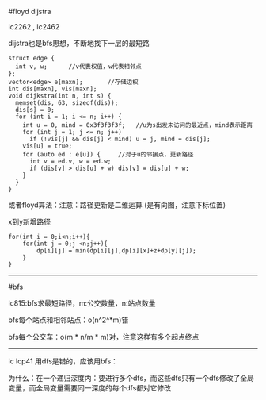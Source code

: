 #floyd dijstra

lc2262 , lc2462  

dijstra也是bfs思想，不断地找下一层的最短路
```
struct edge {
  int v, w;      //v代表权值，w代表相邻点
};
vector<edge> e[maxn];       //存储边权
int dis[maxn], vis[maxn];  
void dijkstra(int n, int s) {
  memset(dis, 63, sizeof(dis));
  dis[s] = 0;
  for (int i = 1; i <= n; i++) {
    int u = 0, mind = 0x3f3f3f3f;   //u为s出发未访问的最近点，mind表示距离
    for (int j = 1; j <= n; j++)
      if (!vis[j] && dis[j] < mind) u = j, mind = dis[j];
    vis[u] = true;         
    for (auto ed : e[u]) {     //对于u的邻接点，更新路径
      int v = ed.v, w = ed.w;
      if (dis[v] > dis[u] + w) dis[v] = dis[u] + w;
    }
  }
}
```
或者floyd算法：注意：路径更新是二维运算  (是有向图，注意下标位置)

x到y新增路径
```
for(int i = 0;i<n;i++){
    for(int j = 0;j <n;j++){
        dp[i][j] = min(dp[i][j],dp[i][x]+z+dp[y][j]);
    }
}
```
***
#bfs

lc815:bfs求最短路径，m:公交数量，n:站点数量

bfs每个站点和相邻站点：o(n^2^*m)错

bfs每个公交车：o(m * n/m * m)对，注意这样有多个起点终点
***
lc lcp41 用dfs是错的，应该用bfs：

为什么：在一个递归深度内：要进行多个dfs，而这些dfs只有一个dfs修改了全局变量，而全局变量需要同一深度的每个dfs都对它修改

